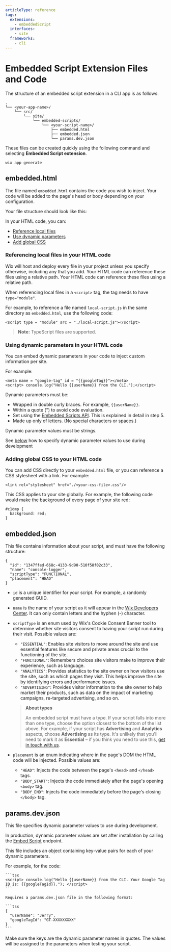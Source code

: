 ```yaml
---
articleType: reference
tags: 
  extensions: 
    - embeddedScript
  interfaces:
    - site
  frameworks: 
    - cli
---
```


# Embedded Script Extension Files and Code

The structure of an embedded script extension in a CLI app is as follows:

  ```tsx
  .
  └── <your-app-name>/
      └── src/
          └── site/
              └── embedded-scripts/
                  └── <your-script-name>/
                      ├── embedded.html
                      ├── embedded.json
                      └── params.dev.json
  ```

These files can be created quickly using the following command and selecting **Embedded Script extension**.

```tsx
wix app generate
```

## embedded.html

The file named `embedded.html` contains the code you wish to inject. Your code will be added to the page's head or body depending on your configuration.

Your file structure should look like this:

In your HTML code, you can:
- [Reference local files](#referencing-local-files-in-your-html-code-optional)
- [Use dynamic parameters](#using-dynamic-parameters-in-your-html-code-optional)
- [Add global CSS](#add-global-css-to-your-html-code-optional)

### Referencing local files in your HTML code

Wix will host and deploy every file in your project unless you specify otherwise, including any that you add. Your HTML code can reference these files using a relative path. Your HTML code can reference these files using a relative path.

When referencing local files in a `<script>` tag, the tag needs to have `type="module"`.

For example, to reference a file named `local-script.js` in the same directory as `embedded.html`, use the following code:

  ```tsx
  <script type = "module" src = "./local-script.js"></script>
  ```
>**Note:** TypeScript files are supported.

### Using dynamic parameters in your HTML code

You can embed dynamic parameters in your code to inject custom information per site.

For example:

  ```tsx
  <meta name = "google-tag" id = "{{googleTag}}"></meta>
  <script> console.log("Hello {{userName}} from the CLI.");</script>
  ```

Dynamic parameters must be:

* Wrapped in double curly braces. For example, `{{userName}}`.
* Within a quote (") to avoid code evaluation.
* Set using the [Embedded Scripts API](https://dev.wix.com/api/rest/app-management/apps/embedded-scripts/introduction). This is explained in detail in step 5.
* Made up only of letters. (No special characters or spaces.)

Dynamic parameter values must be strings.

See [below](#paramsdevjson) how to specify dynamic parameter values to use during development

### Adding global CSS to your HTML code

You can add CSS directly to your `embedded.html` file, or you can reference a CSS stylesheet with a link. For example:

  ```tsx
  <link rel="stylesheet" href="./<your-css-file>.css"/>
  ```

This CSS applies to your site globally. For example, the following code would make the background of every page of your site red:

  ```tsx
  #c1dmp {
    background: red;
  }
  ```

## embedded.json

This file contains information about your script, and must have the following structure:

  ```tsx
  {
    "id": "1347ffed-668c-4133-9d90-510f58f02c33",
    "name": "console-logger",
    "scriptType": "FUNCTIONAL",
    "placement": "HEAD"
  }
  ```

* `id`  is a unique identifier for your script. For example, a randomly generated GUID.
* `name` is the name of your script as it will appear in the [Wix Developers Center](https://dev.wix.com/apps/my-apps). It can only contain letters and the hyphen (-) character.
* `scriptType` is an enum used by Wix's Cookie Consent Banner tool to determine whether site visitors consent to having your script run during their visit. Possible values are:
  * `"ESSENTIAL"`: Enables site visitors to move around the site and use essential features like secure and private areas crucial to the functioning of the site.
  * `"FUNCTIONAL"`: Remembers choices site visitors make to improve their experience, such as language.
  * `"ANALYTICS"`: Provides statistics to the site owner on how visitors use the site, such as which pages they visit. This helps improve the site by identifying errors and performance issues.
  * `"ADVERTISING"`: Provides visitor information to the site owner to help market their products, such as data on the impact of marketing campaigns, re-targeted advertising, and so on.

  > **About types**
  >  
  > An embedded script must have a type. If your script falls into more than one type, choose the option closest to the bottom of the list above. For example, if your script has **Advertising** and **Analytics** aspects, choose **Advertising** as its type. It's unlikely that you'll need to mark it as **Essential** – if you think you need to use this, [get in touch with us](https://devforum.wix.com/en/contact).

* `placement` is an enum indicating where in the page's DOM the HTML code will be injected. Possible values are:
  * `"HEAD"`: Injects the code between the page's `<head>` and `</head>` tags.
  * `"BODY_START"`: Injects the code immediately after the page's opening `<body>` tag.
  * `"BODY_END"`: Injects the code immediately before the page's closing `</body>` tag.
 
## params.dev.json

This file specifies dynamic parameter values to use during development.

In production, dynamic parameter values are set after installation by calling the [Embed Script](https://dev.wix.com/docs/rest/api-reference/app-management/apps/embedded-scripts/embed-script) endpoint.

This file includes an object containing key-value pairs for each of your dynamic parameters.

   For example, for the code:

    ```tsx
    <script> console.log("Hello {{userName}} from the CLI. Your Google Tag ID is: {{googleTagId}}."); </script>
    ```

    Requires a params.dev.json file in the following format:

    ```tsx
    {
      "userName": "Jerry",
      "googleTagId": "GT-XXXXXXXXX"
    }
    ```

Make sure the keys are the dynamic parameter names in quotes. The values will be assigned to the parameters when testing your script.
